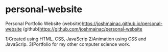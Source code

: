 # personal-website
Personal Portfolio Website
(website)https://joshmainac.github.io/personal-website
(github)https://github.com/joshmainac/personal-website

1)Created using HTML, CSS, JavaScrip
2)Animation using CSS and JavaScrip.
3)Portfolio for my other computer science work.
